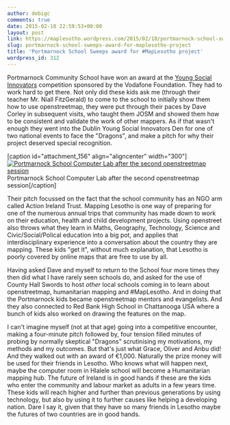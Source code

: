 ```yaml
---
author: debigc
comments: true
date: 2015-02-10 22:59:53+00:00
layout: post
link: https://maplesotho.wordpress.com/2015/02/10/portmarnock-school-sweeps-award-for-maplesotho-project/
slug: portmarnock-school-sweeps-award-for-maplesotho-project
title: 'Portmarnock School Sweeps award for #MapLesotho project'
wordpress_id: 312
---
```


Portmarnock Community School have won an award at the [Young Social Innovators](http://www.youngsocialinnovators.ie/) competition sponsored by the Vodafone Foundation. They had to work hard to get there. Not only did these kids ask me (through their teacher Mr. Niall FitzGerald) to come to the school to initially show them how to use openstreetmap, they were put through their paces by Dave Corley in subsequent visits, who taught them JOSM and showed them how to be consistent and validate the work of other mappers. As if that wasn't enough they went into the Dublin Young Social Innovators Den for one of two national events to face the "Dragons", and make a pitch for why their project deserved special recognition.

[caption id="attachment_156" align="aligncenter" width="300"][![Portmarnock School Computer Lab after the second openstreetmap session](https://maplesotho.files.wordpress.com/2014/10/20141016_1237261.jpg?w=300)](https://maplesotho.files.wordpress.com/2014/10/20141016_1237261.jpg) Portmarnock School Computer Lab after the second openstreetmap session[/caption]

Their pitch focussed on the fact that the school community has an NGO arm called Action Ireland Trust. Mapping Lesotho is one way of preparing for one of the numerous annual trips that community has made down to work on their education, health and child development projects. Using openstreet also throws what they learn in Maths, Geography, Technology, Science and Civic/Social/Polical education into a big pot, and applies that interdisciplinary experience into a conversation about the country they are mapping. These kids "get it", without much explanation, that Lesotho is poorly covered by online maps that are free to use by all.

Having asked Dave and myself to return to the School four more times they then did what I have rarely seen schools do, and asked for the use of County Hall Swords to host _other_ local schools coming in to learn about openstreetmap, humanitarian mapping and #MapLesotho. And in doing that the Portmarnock kids became openstreetmap mentors and evangelists. And they also connected to Red Bank High School in Chattanooga USA where a bunch of kids also worked on drawing the features on the map.

I can't imagine myself (not at that age) going into a competitive encounter, making a four-minute pitch followed by, four tension filled minutes of probing by normally skeptical "Dragons" scrutinising my motivations, my methods and my outcomes. But that's just what Grace, Oliver and Anbu did! And they walked out with an award of €1,000. Naturally the prize money will be used for their friends in Lesotho. Who knows what will happen next, maybe the computer room in Hlalele school will become a Humanitarian mapping hub. The future of Ireland is in good hands if these are the kids who enter the community and labour market as adults in a few years time. These kids will reach higher and further than previous generations by using technology, but also by using it to further causes like helping a developing nation. Dare I say it, given that they have so many friends in Lesotho maybe the futures of two countries are in good hands.
